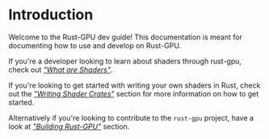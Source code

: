 # Introduction

Welcome to the Rust-GPU dev guide! This documentation is meant for documenting
how to use and develop on Rust-GPU.

If you're a developer looking to learn about shaders through rust-gpu, check out [_"What are
Shaders"_](./shaders-intro.md).

If you're looking to get started with writing your own shaders in Rust,
check out the [_"Writing Shader Crates"_](./writing-shader-crates.md) section for
more information on how to get started.

Alternatively if you're looking to contribute to the `rust-gpu` project, have
a look at [_"Building Rust-GPU"_](./building-rust-gpu.md) section.
